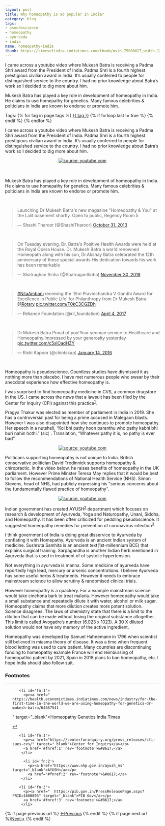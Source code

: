 ```yaml
---
layout: post
title: Why homeopathy is so popular in India?
category: blog
tags:
- pseudoscience
- homeopathy
- ayurveda
- india
name: homeopathy-india
thumb: https://timesofindia.indiatimes.com/thumb/msid-75080827,width-1200,height-900,resizemode-4/.jpg
---
```


<p>I  came across a youtube video where Mukesh Batra is receiving a Padma Shri award from the President of India. Padma Shri is a fourth highest prestigious civilian award in India. It’s usually conferred to people for distinguished service to the country. I had no prior knowledge about Batra’s work so I decided to dig more about him. 
</p>

Mukesh Batra has played a key role in development of homeopathy in India. He claims to use homepathy for genetics. Many famous celebrities & polticians in India are known to endorse or promote him. 
<!-- truncate_here -->

<p>Tags: {% for tag in page.tags %} <a class="mytag" href="/tag/{{ tag }}" title="View posts tagged with &quot;{{ tag }}&quot;">{{ tag }}</a>  {% if forloop.last != true %} {% endif %} {% endfor %} </p>

I  came across a youtube video where Mukesh Batra is receiving a Padma Shri award from the President of India. Padma Shri is a fourth highest prestigious civilian award in India. It’s usually conferred to people for distinguished service to the country. I had no prior knowledge about Batra’s work so I decided to dig more about him. 

<center>
<a href="https://www.youtube.com/watch?v=2r4NCbqev0M" target="_blank"><img src="https://img.youtube.com/vi/2r4NCbqev0M/hqdefault.jpg" title="source: youtube.com" /></a>
</center>

<br>
<br>

Mukesh Batra has played a key role in development of homeopathy in India. He claims to use homepathy for genetics. Many famous celebrities & polticians in India are known to endorse or promote him. 

<br>

<blockquote class="twitter-tweet"><p lang="en" dir="ltr">Launching Dr Mukesh Batra&#39;s new magazine &quot;Homeopathy &amp; You&quot; at the Lalit basement shortly. Open to public, Regency Room 5</p>&mdash; Shashi Tharoor (@ShashiTharoor) <a href="https://twitter.com/ShashiTharoor/status/395801712050454528?ref_src=twsrc%5Etfw">October 31, 2013</a></blockquote> <script async src="https://platform.twitter.com/widgets.js" charset="utf-8"></script>

<br>

<blockquote class="twitter-tweet"><p lang="en" dir="ltr">On Tuesday evening, Dr. Batra&#39;s Positive Health Awards were held at the Royal Opera House. Dr. Mukesh Batra a world renowned Homeopath along with his son, Dr.Akshay Batra celebrated the 12th anniversary of these special awards.His dedication towards his work has been remarkable</p>&mdash; Shatrughan Sinha (@ShatruganSinha) <a href="https://twitter.com/ShatruganSinha/status/1068407477165793280?ref_src=twsrc%5Etfw">November 30, 2018</a></blockquote> <script async src="https://platform.twitter.com/widgets.js" charset="utf-8"></script>

<br>


<blockquote class="twitter-tweet"><p lang="en" dir="ltr"><a href="https://twitter.com/hashtag/NitaAmbani?src=hash&amp;ref_src=twsrc%5Etfw">#NitaAmbani</a> receiving the ‘Shri Pravinchandra V Gandhi Award for Excellence in Public Life’ for Philanthropy from Dr Mukesh Batra <a href="https://twitter.com/Rotary?ref_src=twsrc%5Etfw">@Rotary</a> <a href="https://t.co/F0kC3CGZDh">pic.twitter.com/F0kC3CGZDh</a></p>&mdash; Reliance Foundation (@ril_foundation) <a href="https://twitter.com/ril_foundation/status/849246465272807426?ref_src=twsrc%5Etfw">April 4, 2017</a></blockquote> <script async src="https://platform.twitter.com/widgets.js" charset="utf-8"></script>
<br>


<blockquote class="twitter-tweet"><p lang="en" dir="ltr">Dr.Mukesh Batra.Proud of you!Your yeoman service to Healthcare and Homeopathy.Impressed by your generosity yesterday <a href="https://t.co/c5xIOadHZY">pic.twitter.com/c5xIOadHZY</a></p>&mdash; Rishi Kapoor (@chintskap) <a href="https://twitter.com/chintskap/status/687525171385745408?ref_src=twsrc%5Etfw">January 14, 2016</a></blockquote> <script async src="https://platform.twitter.com/widgets.js" charset="utf-8"></script>
<br>

Homeopathy is pseudoscience. Countless studies have dismissed it as nothing more than placebo. I have met numerous people who swear by their anecdotal experience how effective homeopathy is.


I was surprised to find homeopathy medicine in CVS, a common drugstore in the US. I came across the news that a lawsuit has been filed by the Center for Inquiry (CFI) against this practice<sup><a href='#fn:1' rel='footnote'>1</a></sup>.


Pragya Thakur was elected as member of parliament in India in 2019. She has a controversial past for being a prime accused in Malegaon blasts. However I was also disapointed how she continues to promote homeopathy. Her speech in a nutshell, “Koi bhi pathy hoon paranthu who pathy kabhi bhi buri nahin hothi.” (sic) . Translation, “Whatever pathy it is, no pathy is ever bad”.

<center>
<a href="https://www.youtube.com/watch?v=ewW3AOtMZ-0" target="_blank"><img src="https://img.youtube.com/vi/ewW3AOtMZ-0/hqdefault.jpg" title="source: youtube.com" /></a>
</center>


Politicans supporting homeopathy is not unique to India. British conservative politician David Tredinnick supports homeopathy & chiropractic.  In the video below, he raises benefits of homeopathy in the UK parliament. However Prime Minster Teresa May replies that it would be best to follow the recommendations of National Health Service (NHS). Simon Stevens, head of NHS, had publicly expressing his "serious concerns about the fundamentally flawed practice of homeopathy". 

<center>
<a href="https://www.youtube.com/watch?v=pKKjIPxliuc" target="_blank"><img src="https://img.youtube.com/vi/pKKjIPxliuc/hqdefault.jpg" title="source: youtube.com" /></a>
</center>


Indian government has created AYUSH<sup><a href='#fn:2' rel='footnote'>2</a></sup> department which focuses on research & development of Ayurveda, Yoga and Naturopathy, Unani, Siddha, and Homeopathy. It has been often criticized for peddling pseudoscience. It suggested homeopathy remedies for prevention of coronavirus infection<sup><a href='#fn:3' rel='footnote'>3</a></sup>.


I think government of India is doing great disservice to Ayurveda by conflating it with Homepathy. Ayurveda is an ancient Indian system of medicine. Sushruta Samhita is an ancient text(1st-millennium BCE) that explains surgical training. Sarpagandha is another Indian herb mentioned in Ayurveda that is used in treatment of of systolic hypertension. 

Not everything in ayurveda is manna. Some medicine of ayurveda have reportedly high lead, mercury or arsenic concentrations. I believe Ayurveda has some useful herbs & treatments. However it needs to embrace mainstream science to allow scrutiny & randomised clinical trials. 

However homeopathy is a quackery. For a example mainstream science would take cinchona bark to treat malaria. However homeopathy would take a small substance and repeatedly dilute it with water, alcohol or milk sugar. Homeopathy claims that more dilution creates more potent solution. Science disagrees. The laws of chemistry state that there is a limit to the dilution that can be made without losing the original substance altogether. This limit is called Avogadro’s number (6.023 x 1023). A 30 X diluted solution would not have any memory of the active ingredient. 

Homeopathy was developed by Samuel Hahnemann in 1796 when scientist still believed in miasma theory of disease. It was a time when frequent blood letting was used to cure patient. Many countries are discontinuing funding to homeopathy example France will end reimbursing of homeopathic patient by 2021, Spain in 2018 plans to ban homeopathy, etc. I hope India should also follow suit.


<div class='footnotes'><h3>Footnotes</h3><hr />
  <ol>
  
  
       <li id='fn:1'>
         <p><a href="  https://health.economictimes.indiatimes.com/news/industry/for-the-first-time-in-the-world-we-are-using-homeopathy-for-genetics-dr-mukesh-batra/64657541
" target="_blank">Homeopathy Genetics India Times</a></p>
         <a href='#fnref:1' rev='footnote'>&#8617;</a>
  
  
  
       <li id='fn:1'>
         <p><a href="https://centerforinquiry.org/press_releases/cfi-sues-cvs/" target="_blank">Center for Inquiry</a></p>
         <a href='#fnref:1' rev='footnote'>&#8617;</a>
        </li>

         <li id='fn:2'>
           <p><a href="https://www.nhp.gov.in/ayush_ms" target="_blank">AYUSH</a></p>
           <a href='#fnref:2' rev='footnote'>&#8617;</a>
        </li>

       <li id='fn:3'>
         <p><a href="  https://pib.gov.in/PressReleasePage.aspx?PRID=1600895" target="_blank">PIB Gov</a></p>
         <a href='#fnref:3' rev='footnote'>&#8617;</a>
        </li>


  </ol>






</div>


<nav class="pagination clear" style="padding-bottom:20px;">
{% if page.previous.url %} <a class="prev-item" href="{{page.previous.url}}" title="Previous Post: {{page.previous.title}}">&larr;Previous</a>   {% endif %}  {% if page.next.url %}<a class="next-item" href="{{page.next.url}}" title="Next Post: {{page.next.title}}">Next&rarr;</a>         {% endif %}
</nav>
